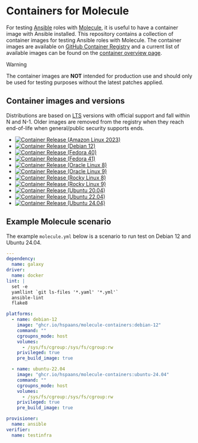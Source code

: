 # Containers for Molecule

For testing [Ansible][ansible] roles with [Molecule][molecule], it is useful to have a container image with Ansible installed. This repository contains a collection of container images for testing Ansible roles with Molecule. The container images are available on [GitHub Container Registry](https://ghcr.io) and a current list of available images can be found on the [container overview page](https://github.com/hspaans/molecule-containers/pkgs/container/molecule-containers/versions?filters%5Bversion_type%5D=tagged).

> [!WARNING]
> The container images are **NOT** intended for production use and should only be used for testing purposes without the latest patches applied.

## Container images and versions

Distributions are based on [LTS](https://en.wikipedia.org/wiki/Long-term_support) versions with official support and fall within N and N-1. Older images are removed from the registry when they reach end-of-life when general/public security supports ends.

* [![Container Release (Amazon Linux 2023)](https://github.com/hspaans/molecule-containers/actions/workflows/container-release-amazonlinux-2023.yml/badge.svg)](https://github.com/hspaans/molecule-containers/actions/workflows/container-release-amazonlinux-2023.yml)
* [![Container Release (Debian 12)](https://github.com/hspaans/molecule-containers/actions/workflows/container-release-debian-12.yml/badge.svg)](https://github.com/hspaans/molecule-containers/actions/workflows/container-release-debian-12.yml)
* [![Container Release (Fedora 40)](https://github.com/hspaans/molecule-containers/actions/workflows/container-release-fedora-40.yml/badge.svg)](https://github.com/hspaans/molecule-containers/actions/workflows/container-release-fedora-40.yml)
* [![Container Release (Fedora 41)](https://github.com/hspaans/molecule-containers/actions/workflows/container-release-fedora-41.yml/badge.svg)](https://github.com/hspaans/molecule-containers/actions/workflows/container-release-fedora-41.yml)
* [![Container Release (Oracle Linux 8)](https://github.com/hspaans/molecule-containers/actions/workflows/container-release-oraclelinux-8.yml/badge.svg)](https://github.com/hspaans/molecule-containers/actions/workflows/container-release-oraclelinux-8.yml)
* [![Container Release (Oracle Linux 9)](https://github.com/hspaans/molecule-containers/actions/workflows/container-release-oraclelinux-9.yml/badge.svg)](https://github.com/hspaans/molecule-containers/actions/workflows/container-release-oraclelinux-9.yml)
* [![Container Release (Rocky Linux 8)](https://github.com/hspaans/molecule-containers/actions/workflows/container-release-rockylinux-8.yml/badge.svg)](https://github.com/hspaans/molecule-containers/actions/workflows/container-release-rockylinux-8.yml)
* [![Container Release (Rocky Linux 9)](https://github.com/hspaans/molecule-containers/actions/workflows/container-release-rockylinux-9.yml/badge.svg)](https://github.com/hspaans/molecule-containers/actions/workflows/container-release-rockylinux-9.yml)
* [![Container Release (Ubuntu 20.04)](https://github.com/hspaans/molecule-containers/actions/workflows/container-release-ubuntu-2004.yml/badge.svg)](https://github.com/hspaans/molecule-containers/actions/workflows/container-release-ubuntu-2004.yml)
* [![Container Release (Ubuntu 22.04)](https://github.com/hspaans/molecule-containers/actions/workflows/container-release-ubuntu-2204.yml/badge.svg)](https://github.com/hspaans/molecule-containers/actions/workflows/container-release-ubuntu-2204.yml)
* [![Container Release (Ubuntu 24.04)](https://github.com/hspaans/molecule-containers/actions/workflows/container-release-ubuntu-2404.yml/badge.svg)](https://github.com/hspaans/molecule-containers/actions/workflows/container-release-ubuntu-2404.yml)

## Example Molecule scenario

The example `molecule.yml` below is a scenario to run test on Debian 12 and Ubuntu 24.04.

```yml
---
dependency:
  name: galaxy
driver:
  name: docker
lint: |
  set -e
  yamllint `git ls-files '*.yaml' '*.yml'`
  ansible-lint
  flake8

platforms:
  - name: debian-12
    image: "ghcr.io/hspaans/molecule-containers:debian-12"
    command: ""
    cgroupns_mode: host
    volumes:
      - /sys/fs/cgroup:/sys/fs/cgroup:rw
    privileged: true
    pre_build_image: true

  - name: ubuntu-22.04
    image: "ghcr.io/hspaans/molecule-containers:ubuntu-24.04"
    command: ""
    cgroupns_mode: host
    volumes:
      - /sys/fs/cgroup:/sys/fs/cgroup:rw
    privileged: true
    pre_build_image: true

provisioner:
  name: ansible
verifier:
  name: testinfra
```

[ansible]: https://github.com/ansible/ansible
[debian]: https://debian.org
[molecule]: https://github.com/ansible/molecule
